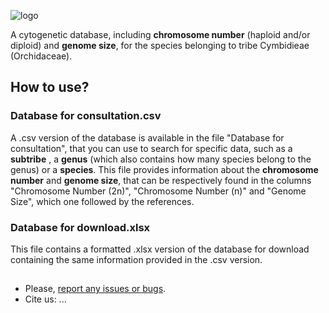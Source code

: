 ![logo](https://github.com/joselleano/Cytogenetic-Database-for-Tribe-Cymbidieae-Orchidaceae-/blob/cbf7877fcf09691797fb51d132ba30eee27d85c6/logo.png)

A cytogenetic database, including **chromosome number** (haploid and/or diploid) and **genome size**, for the species belonging to tribe Cymbidieae (Orchidaceae).

## How to use?
### Database for consultation.csv
A .csv version of the database is available in the file "Database for consultation", that you can use to search for specific data, such as a **subtribe** , a **genus** (which also contains how many species belong to the genus) or a **species**. This file provides information about the **chromosome number** and **genome size**, that can be respectively found in the columns "Chromosome Number (2n)", "Chromosome Number (n)" and "Genome Size", which one followed by the references. 

### Database for download.xlsx
This file contains a formatted .xlsx version of the database for download containing the same information provided in the .csv version.

##
- Please, [report any issues or bugs](https://github.com/joselleano/Cytogenetic-Database-for-Tribe-Cymbidieae-Orchidaceae-/issues).
- Cite us: ...
